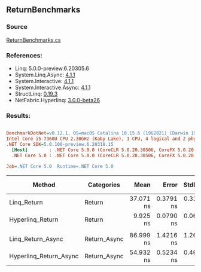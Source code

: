 ﻿## ReturnBenchmarks

### Source
[ReturnBenchmarks.cs](../NetFabric.Hyperlinq.Benchmarks/Benchmarks/ReturnBenchmarks.cs)

### References:
- Linq: 5.0.0-preview.6.20305.6
- System.Linq.Async: [4.1.1](https://www.nuget.org/packages/System.Linq.Async/4.1.1)
- System.Interactive: [4.1.1](https://www.nuget.org/packages/System.Interactive/4.1.1)
- System.Interactive.Async: [4.1.1](https://www.nuget.org/packages/System.Interactive.Async/4.1.1)
- StructLinq: [0.19.3](https://www.nuget.org/packages/StructLinq/0.19.3)
- NetFabric.Hyperlinq: [3.0.0-beta26](https://www.nuget.org/packages/NetFabric.Hyperlinq/3.0.0-beta26)

### Results:
``` ini

BenchmarkDotNet=v0.12.1, OS=macOS Catalina 10.15.6 (19G2021) [Darwin 19.6.0]
Intel Core i5-7360U CPU 2.30GHz (Kaby Lake), 1 CPU, 4 logical and 2 physical cores
.NET Core SDK=5.0.100-preview.6.20318.15
  [Host]        : .NET Core 5.0.0 (CoreCLR 5.0.20.30506, CoreFX 5.0.20.30506), X64 RyuJIT
  .NET Core 5.0 : .NET Core 5.0.0 (CoreCLR 5.0.20.30506, CoreFX 5.0.20.30506), X64 RyuJIT

Job=.NET Core 5.0  Runtime=.NET Core 5.0  

```
|                 Method |   Categories |      Mean |     Error |    StdDev | Ratio |  Gen 0 | Gen 1 | Gen 2 | Allocated |
|----------------------- |------------- |----------:|----------:|----------:|------:|-------:|------:|------:|----------:|
|            Linq_Return |       Return | 37.071 ns | 0.3791 ns | 0.3165 ns |  1.00 | 0.0191 |     - |     - |      40 B |
|       Hyperlinq_Return |       Return |  9.925 ns | 0.0790 ns | 0.0660 ns |  0.27 |      - |     - |     - |         - |
|                        |              |           |           |           |       |        |       |       |           |
|      Linq_Return_Async | Return_Async | 86.999 ns | 1.4216 ns | 1.2602 ns |  1.00 | 0.0229 |     - |     - |      48 B |
| Hyperlinq_Return_Async | Return_Async | 54.932 ns | 0.5234 ns | 0.4640 ns |  0.63 |      - |     - |     - |         - |
